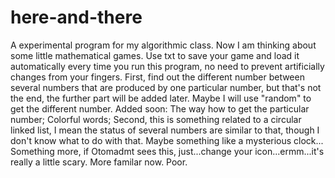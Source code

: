 # here-and-there
A experimental program for my algorithmic class.
Now I am thinking about some little mathematical games.
Use txt to save your game and load it automatically every time you run this program, no need to prevent artificially changes from your fingers.
First, find out the different number between several numbers that are produced by one particular number, but that's not the end, the further part will be added later. Maybe I will use "random" to get the different number. 
Added soon: The way how to get the particular number; Colorful words;
Second, this is something related to a circular linked list, I mean the status of several numbers are similar to that, though I don't know what to do with that. Maybe something like a mysterious clock...
Something more, if Otomadmt sees this, just...change your icon...ermm...it's really a little scary.
More familar now.
Poor.